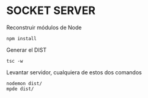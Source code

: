 # SOCKET SERVER 

Reconstruir módulos de Node
```
npm install
```
Generar el DIST
```
tsc -w
```

Levantar servidor, cualquiera de estos dos comandos
```
nodemon dist/
mpde dist/
```